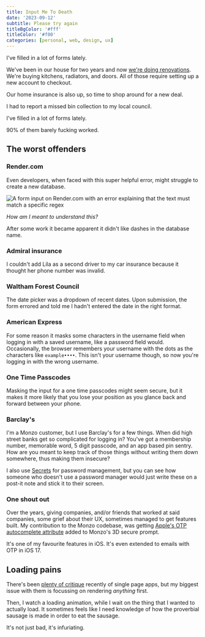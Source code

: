 ```yaml
---
title: Input Me To Death
date: '2023-09-12'
subtitle: Please try again
titleBgColor: '#fff'
titleColor: '#f00'
categories: [personal, web, design, ux]
---
```


I've filled in a lot of forms lately.

We've been in our house for two years and now [we're doing renovations](/blog/the-safe). We're buying kitchens, radiators, and doors. All of those require setting up a new account to checkout.

Our home insurance is also up, so time to shop around for a new deal.

I had to report a missed bin collection to my local council.

I've filled in a lot of forms lately.

90% of them barely fucking worked.

## The worst offenders

### Render.com

Even developers, when faced with this super helpful error, might struggle to create a new database.

![A form input on Render.com with an error explaining that the text must match a specific regex](/images/blog/input-me-to-death/render.png)

_How am I meant to understand this?_

After some work it became apparent it didn't like dashes in the database name.

### Admiral insurance

I couldn't add Lila as a second driver to my car insurance because it thought her phone number was invalid.

### Waltham Forest Council

The date picker was a dropdown of recent dates. Upon submission, the form errored and told me I hadn't entered the date in the right format.

### American Express

For some reason it masks some characters in the username field when logging in with a saved username, like a password field would. Occasionally, the browser remembers your username with the dots as the characters like `example••••`. This isn't your username though, so now you're logging in with the wrong username.

### One Time Passcodes

Masking the input for a one time passcodes might seem secure, but it makes it more likely that you lose your position as you glance back and forward between your phone.

### Barclay's

I'm a Monzo customer, but I use Barclay's for a few things. When did high street banks get so complicated for logging in? You've got a membership number, memorable word, 5 digit passcode, and an app based pin sentry. How are you meant to keep track of those things without writing them down somewhere, thus making them insecure?

I also use [Secrets](https://secrets.app/) for password management, but you can see how someone who doesn't use a password manager would just write these on a post-it note and stick it to their screen.

### One shout out

Over the years, giving companies, and/or friends that worked at said companies, some grief about their UX, sometimes managed to get features built. My contribution to the Monzo codebase, was getting [Apple's OTP autocomplete attribute](https://developer.apple.com/documentation/security/password_autofill/enabling_password_autofill_on_an_html_input_element) added to Monzo's 3D secure prompt.

It's one of my favourite features in iOS. It's even extended to emails with OTP in iOS 17.

## Loading pains

There's been [plenty of critique](https://infrequently.org/2023/02/the-market-for-lemons/) recently of single page apps, but my biggest issue with them is focussing on rendering _anything_ first.

Then, I watch a loading animation, while I wait on the thing that I wanted to actually load. It sometimes feels like I need knowledge of how the proverbial sausage is made in order to eat the sausage.

It's not just bad, it's infuriating.

